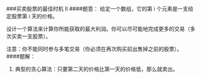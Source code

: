 ###买卖股票的最佳时机 II
####题意：
给定一个数组，它的第 i 个元素是一支给定股票第 i 天的价格。

设计一个算法来计算你所能获取的最大利润。你可以尽可能地完成更多的交易（多次买卖一支股票）。
       
注意：你不能同时参与多笔交易（你必须在再次购买前出售掉之前的股票）。
####题解：
1. 典型的贪心算法：只要第二天的价格比第一天的价格低，那么就卖出。